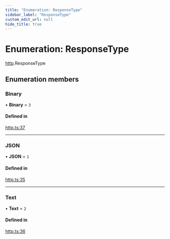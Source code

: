 ```yaml
---
title: "Enumeration: ResponseType"
sidebar_label: "ResponseType"
custom_edit_url: null
hide_title: true
---
```


# Enumeration: ResponseType

[http](../modules/http.md).ResponseType

## Enumeration members

### Binary

• **Binary** = `3`

#### Defined in

[http.ts:37](https://github.com/tauri-apps/tauri/blob/2a65ac1/tooling/api/src/http.ts#L37)

___

### JSON

• **JSON** = `1`

#### Defined in

[http.ts:35](https://github.com/tauri-apps/tauri/blob/2a65ac1/tooling/api/src/http.ts#L35)

___

### Text

• **Text** = `2`

#### Defined in

[http.ts:36](https://github.com/tauri-apps/tauri/blob/2a65ac1/tooling/api/src/http.ts#L36)
